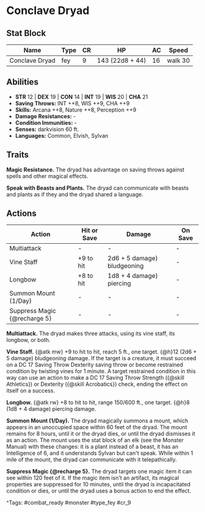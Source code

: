 # Conclave Dryad

## Stat Block

| Name | Type | CR | HP | AC | Speed |
|------|------|----|----|----|-------|
| Conclave Dryad | fey | 9 | 143 (22d8 + 44) | 16 | walk 30 |

## Abilities

- **STR** 12 | **DEX** 19 | **CON** 14 | **INT** 19 | **WIS** 20 | **CHA** 21
- **Saving Throws:** INT ++8, WIS ++9, CHA ++9  
- **Skills:** Arcana ++8, Nature ++8, Perception ++9  
- **Damage Resistances:** -  
- **Condition Immunities:** -  
- **Senses:** darkvision 60 ft.  
- **Languages:** Common, Elvish, Sylvan

## Traits

**Magic Resistance.** The dryad has advantage on saving throws against spells and other magical effects.

**Speak with Beasts and Plants.** The dryad can communicate with beasts and plants as if they and the dryad shared a language.


## Actions

| Action | Hit or Save | Damage | On Save |
|--------|--------------|--------|----------|
| Multiattack | - | - | - |
| Vine Staff | +9 to hit | 2d6 + 5 damage) bludgeoning | - |
| Longbow | +8 to hit | 1d8 + 4 damage) piercing | - |
| Summon Mount (1/Day) | - | - | - |
| Suppress Magic {@recharge 5} | - | - | - |

**Multiattack.** The dryad makes three attacks, using its vine staff, its longbow, or both.

**Vine Staff.** {@atk mw} +9 to hit to hit, reach 5 ft., one target. {@h}12 (2d6 + 5 damage) bludgeoning damage. If the target is a creature, it must succeed on a DC 17 Saving Throw Dexterity saving throw or become restrained condition by twisting vines for 1 minute. A target restrained condition in this way can use an action to make a DC 17 Saving Throw Strength ({@skill Athletics}) or Dexterity ({@skill Acrobatics}) check, ending the effect on itself on a success.

**Longbow.** {@atk rw} +8 to hit to hit, range 150/600 ft., one target. {@h}8 (1d8 + 4 damage) piercing damage.

**Summon Mount (1/Day).** The dryad magically summons a mount, which appears in an unoccupied space within 60 feet of the dryad. The mount remains for 8 hours, until it or the dryad dies, or until the dryad dismisses it as an action. The mount uses the stat block of an elk (see the Monster Manual) with these changes: it is a plant instead of a beast, it has an Intelligence of 6, and it understands Sylvan but can't speak. While within 1 mile of the mount, the dryad can communicate with it telepathically.

**Suppress Magic {@recharge 5}.** The dryad targets one magic item it can see within 120 feet of it. If the magic item isn't an artifact, its magical properties are suppressed for 10 minutes, until the dryad is incapacitated condition or dies, or until the dryad uses a bonus action to end the effect.


^Tags: #combat_ready #monster #type_fey #cr_9